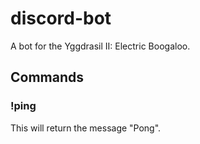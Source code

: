 # discord-bot

A bot for the Yggdrasil II: Electric Boogaloo.

## Commands

### !ping

This will return the message "Pong".
